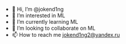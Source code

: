 - 👋 Hi, I’m @jokend1ng
- 👀 I’m interested in ML
- 🌱 I’m currently learning ML
- 💞️ I’m looking to collaborate on ML
- 📫 How to reach me jokend1ng2@yandex.ru

<!---
jokend1ng/jokend1ng is a ✨ special ✨ repository because its `README.md` (this file) appears on your GitHub profile.
You can click the Preview link to take a look at your changes.
--->
